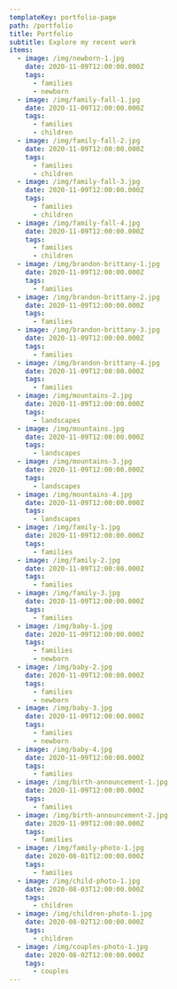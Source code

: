 ```yaml
---
templateKey: portfolio-page
path: /portfolio
title: Portfolio
subtitle: Explore my recent work
items:
  - image: /img/newborn-1.jpg
    date: 2020-11-09T12:00:00.000Z
    tags:
      - families
      - newborn
  - image: /img/family-fall-1.jpg
    date: 2020-11-09T12:00:00.000Z
    tags:
      - families
      - children
  - image: /img/family-fall-2.jpg
    date: 2020-11-09T12:00:00.000Z
    tags:
      - families
      - children
  - image: /img/family-fall-3.jpg
    date: 2020-11-09T12:00:00.000Z
    tags:
      - families
      - children
  - image: /img/family-fall-4.jpg
    date: 2020-11-09T12:00:00.000Z
    tags:
      - families
      - children
  - image: /img/brandon-brittany-1.jpg
    date: 2020-11-09T12:00:00.000Z
    tags:
      - families
  - image: /img/brandon-brittany-2.jpg
    date: 2020-11-09T12:00:00.000Z
    tags:
      - families
  - image: /img/brandon-brittany-3.jpg
    date: 2020-11-09T12:00:00.000Z
    tags:
      - families
  - image: /img/brandon-brittany-4.jpg
    date: 2020-11-09T12:00:00.000Z
    tags:
      - families
  - image: /img/mountains-2.jpg
    date: 2020-11-09T12:00:00.000Z
    tags:
      - landscapes
  - image: /img/mountains.jpg
    date: 2020-11-09T12:00:00.000Z
    tags:
      - landscapes
  - image: /img/mountains-3.jpg
    date: 2020-11-09T12:00:00.000Z
    tags:
      - landscapes
  - image: /img/mountains-4.jpg
    date: 2020-11-09T12:00:00.000Z
    tags:
      - landscapes
  - image: /img/family-1.jpg
    date: 2020-11-09T12:00:00.000Z
    tags:
      - families
  - image: /img/family-2.jpg
    date: 2020-11-09T12:00:00.000Z
    tags:
      - families
  - image: /img/family-3.jpg
    date: 2020-11-09T12:00:00.000Z
    tags:
      - families
  - image: /img/baby-1.jpg
    date: 2020-11-09T12:00:00.000Z
    tags:
      - families
      - newborn
  - image: /img/baby-2.jpg
    date: 2020-11-09T12:00:00.000Z
    tags:
      - families
      - newborn
  - image: /img/baby-3.jpg
    date: 2020-11-09T12:00:00.000Z
    tags:
      - families
      - newborn
  - image: /img/baby-4.jpg
    date: 2020-11-09T12:00:00.000Z
    tags:
      - families
  - image: /img/birth-announcement-1.jpg
    date: 2020-11-09T12:00:00.000Z
    tags:
      - families
  - image: /img/birth-announcement-2.jpg
    date: 2020-11-09T12:00:00.000Z
    tags:
      - families
  - image: /img/family-photo-1.jpg
    date: 2020-08-01T12:00:00.000Z
    tags:
      - families
  - image: /img/child-photo-1.jpg
    date: 2020-08-03T12:00:00.000Z
    tags:
      - children
  - image: /img/children-photo-1.jpg
    date: 2020-08-02T12:00:00.000Z
    tags:
      - children
  - image: /img/couples-photo-1.jpg
    date: 2020-08-02T12:00:00.000Z
    tags:
      - couples
---
```

